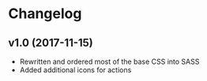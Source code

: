 # Changelog

## v1.0 (2017-11-15)
- Rewritten and ordered most of the base CSS into SASS
- Added additional icons for actions
